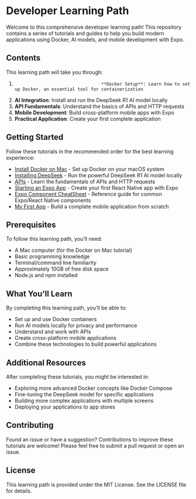 
# Developer Learning Path

Welcome to this comprehensive developer learning path! This repository contains a series of tutorials and guides to help you build modern applications using Docker, AI models, and mobile development with Expo.

## Contents

This learning path will take you through:

1.                                      **Docker Setup**: Learn how to set up Docker, an essential tool for containerization
2. **AI Integration**: Install and run the DeepSeek R1 AI model locally
3. **API Fundamentals**: Understand the basics of APIs and HTTP requests
4. **Mobile Development**: Build cross-platform mobile apps with Expo
5. **Practical Application**: Create your first complete application

## Getting Started

Follow these tutorials in the recommended order for the best learning experience:

* [Install Docker on Mac](./docs/InstallDocker.md) - Set up Docker on your macOS system
* [Installing DeepSeek](./docs/DeepSeek-Locally.md) - Run the powerful DeepSeek R1 AI model locally
* [APIs](./docs/APIandHTTP.md) - Learn the fundamentals of APIs and HTTP requests
* [Starting an Expo App](./docs/ExpoStarter.md) - Create your first React Native app with Expo
* [Expo Component CheatSheet](./docs/ExpoCheatSheet.md) - Reference guide for common Expo/React Native components
* [My First App](./docs/MyFirstApp.md) - Build a complete mobile application from scratch

## Prerequisites

To follow this learning path, you'll need:

- A Mac computer (for the Docker on Mac tutorial)
- Basic programming knowledge
- Terminal/command line familiarity
- Approximately 10GB of free disk space
- Node.js and npm installed

## What You'll Learn

By completing this learning path, you'll be able to:

- Set up and use Docker containers
- Run AI models locally for privacy and performance
- Understand and work with APIs
- Create cross-platform mobile applications
- Combine these technologies to build powerful applications

## Additional Resources

After completing these tutorials, you might be interested in:

- Exploring more advanced Docker concepts like Docker Compose
- Fine-tuning the DeepSeek model for specific applications
- Building more complex applications with multiple screens
- Deploying your applications to app stores

## Contributing

Found an issue or have a suggestion? Contributions to improve these tutorials are welcome! Please feel free to submit a pull request or open an issue.

## License

This learning path is provided under the MIT License. See the LICENSE file for details.